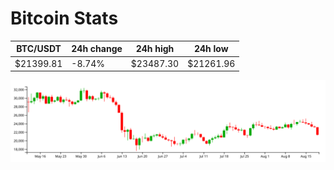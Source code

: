 # Bitcoin Stats

BTC/USDT|24h change|24h high|24h low|
|---|---|---|---|
|$21399.81|-8.74%|$23487.30|$21261.96|

<img src="./chart.svg">
